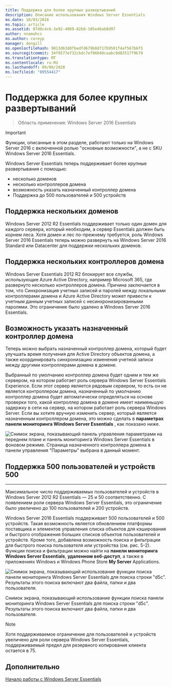 ```yaml
---
title: Поддержка для более крупных развертываний
description: Описание использования Windows Server Essentials
ms.date: 10/03/2016
ms.topic: article
ms.assetid: 07d0c4c6-3e92-4969-82b8-105e46ab8d97
author: nnamuhcs
ms.author: coreyp
manager: dongill
ms.openlocfilehash: 9013d63d0fbedfd679b8d717b9501f4af567b6f5
ms.sourcegitcommit: 34f9577ef32cbdc7ef96040caabc9d83517f9b79
ms.translationtype: MT
ms.contentlocale: ru-RU
ms.lasthandoff: 09/08/2020
ms.locfileid: "89554417"
---
```

# <a name="support-for-larger-deployments"></a>Поддержка для более крупных развертываний

>Область применения: Windows Server 2016 Essentials

> [!IMPORTANT]
> Функции, описанные в этом разделе, работают только на Windows Server 2016 с включенной ролью "основные возможности", а не с SKU Windows Server 2016 Essentials.


Windows Server Essentials теперь поддерживает более крупные развертывания с помощью:

- несколько доменов
- несколько контроллеров домена
- возможность указать назначенный контроллер домена
- Поддержка до 500 пользователей и 500 устройств

## <a name="support-for-multiple-domains"></a>Поддержка нескольких доменов

Windows Server 2012 R2 Essentials поддерживает только один домен для каждого сервера, который необходим, а сервер Essentials должен быть корнем леса. Хотя домен и лес по-прежнему требуется, роль Windows Server 2016 Essentials теперь можно развернуть на Windows Server 2016 Standard или Datacenter для поддержки нескольких доменов.

## <a name="support-for-multiple-domain-controllers"></a>Поддержка нескольких контроллеров домена

 Windows Server Essentials 2012 R2 блокирует все службы, использующие Azure Active Directory, например Microsoft 365, где развернуто несколько контроллеров домена. Причина заключается в том, что Синхронизация учетных записей и паролей между локальными контроллерами домена и Azure Active Directory может привести к учетным данным учетных записей с несинхронизированными паролями. Это ограничение было удалено в Windows Server 2016 Essentials.

## <a name="ability-to-specify-a-designated-domain-controller"></a>Возможность указать назначенный контроллер домена

Теперь можно выбрать назначенный контроллер домена, который будет улучшать время получения для Active Directory объектов домена, а также координировать синхронизацию изменения учетной записи между другими контроллерами домена в домене.

Выбранный по умолчанию контроллер домена будет одним и тем же сервером, на котором работает роль сервера Windows Server Essentials Experience. Если этот сервер является рядовым сервером, то есть он не является контроллером домена, назначенный по умолчанию контроллер домена будет автоматически определяться на основе проверки того, какой контроллер домена в домене имеет наименьшую задержку в сети на сервер, на котором работает роль сервера Windows Server. Если вы хотите вручную изменить сервер, который является назначенным контроллером домена, это можно сделать в **параметрах** **панели мониторинга Windows Server Essentials** , как показано ниже.

![Снимок экрана, показывающий панель управления параметрами на переднем плане и панель мониторинга Windows Server Essentials в фоновом режиме. Страница назначенного контроллера домена в панели управления "Параметры" выбрана в данный момент.](media/larger-deployments-1.PNG)

## <a name="support-for-500-users-and-500-devices"></a>Поддержка 500 пользователей и устройств 500
-------------------------------------

Максимальное число поддерживаемых пользователей и устройств в Windows Server 2012 R2 Essentials — 25 и 50 соответственно. С появлением роли сервера Windows Server Essentials, это ограничение было увеличено до 100 пользователей и 200 устройств.

Windows Server 2016 Essentials поддерживает 500 пользователей и 500 устройств. Такая возможность является обновлением платформы поставщика и элементов управления списка объектов для кэширования и быстрого отображения больших списков объектов пользователей и устройств. Кроме того, добавлена возможность поиска и фильтрации для быстрого поиска пользователя или устройства (см. рис. 5-2). Функции поиска и фильтрации можно найти на **панели мониторинга Windows Server Essentials**, **удаленном веб-доступ**, а также в приложениях Windows и Windows Phone Store **My Server** Applications.

![Снимок экрана, показывающий использование функции поиска панели мониторинга Windows Server Essentials для поиска строки "d5c". Результаты этого поиска включают два файла, папки и два пользователя.](media/larger-deployments-2.PNG)

Снимок экрана, показывающий использование функции поиска панели мониторинга Windows Server Essentials для поиска строки "d5c". Результаты этого поиска включают два файла, папки и два пользователя.

> [!NOTE]
> Хотя поддерживаемое ограничение для пользователей и устройств увеличено для роли сервера Windows Server Essentials, поддерживаемый предел для резервного копирования клиента остается в 75.

<a name="see-also"></a>Дополнительно
--------
[Начало работы с Windows Server Essentials](get-started.md)